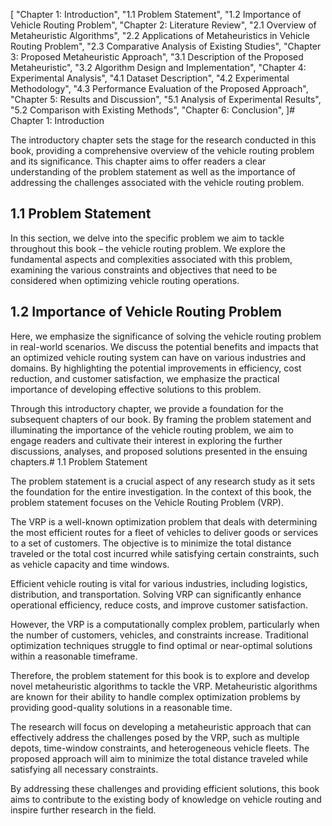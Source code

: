 [
  "Chapter 1: Introduction",
  "1.1 Problem Statement",
  "1.2 Importance of Vehicle Routing Problem",
  "Chapter 2: Literature Review",
  "2.1 Overview of Metaheuristic Algorithms",
  "2.2 Applications of Metaheuristics in Vehicle Routing Problem",
  "2.3 Comparative Analysis of Existing Studies",
  "Chapter 3: Proposed Metaheuristic Approach",
  "3.1 Description of the Proposed Metaheuristic",
  "3.2 Algorithm Design and Implementation",
  "Chapter 4: Experimental Analysis",
  "4.1 Dataset Description",
  "4.2 Experimental Methodology",
  "4.3 Performance Evaluation of the Proposed Approach",
  "Chapter 5: Results and Discussion",
  "5.1 Analysis of Experimental Results",
  "5.2 Comparison with Existing Methods",
  "Chapter 6: Conclusion",
]# Chapter 1: Introduction

The introductory chapter sets the stage for the research conducted in this book, providing a comprehensive overview of the vehicle routing problem and its significance. This chapter aims to offer readers a clear understanding of the problem statement as well as the importance of addressing the challenges associated with the vehicle routing problem.

## 1.1 Problem Statement

In this section, we delve into the specific problem we aim to tackle throughout this book – the vehicle routing problem. We explore the fundamental aspects and complexities associated with this problem, examining the various constraints and objectives that need to be considered when optimizing vehicle routing operations.

## 1.2 Importance of Vehicle Routing Problem

Here, we emphasize the significance of solving the vehicle routing problem in real-world scenarios. We discuss the potential benefits and impacts that an optimized vehicle routing system can have on various industries and domains. By highlighting the potential improvements in efficiency, cost reduction, and customer satisfaction, we emphasize the practical importance of developing effective solutions to this problem.

Through this introductory chapter, we provide a foundation for the subsequent chapters of our book. By framing the problem statement and illuminating the importance of the vehicle routing problem, we aim to engage readers and cultivate their interest in exploring the further discussions, analyses, and proposed solutions presented in the ensuing chapters.# 1.1 Problem Statement

The problem statement is a crucial aspect of any research study as it sets the foundation for the entire investigation. In the context of this book, the problem statement focuses on the Vehicle Routing Problem (VRP). 

The VRP is a well-known optimization problem that deals with determining the most efficient routes for a fleet of vehicles to deliver goods or services to a set of customers. The objective is to minimize the total distance traveled or the total cost incurred while satisfying certain constraints, such as vehicle capacity and time windows. 

Efficient vehicle routing is vital for various industries, including logistics, distribution, and transportation. Solving VRP can significantly enhance operational efficiency, reduce costs, and improve customer satisfaction. 

However, the VRP is a computationally complex problem, particularly when the number of customers, vehicles, and constraints increase. Traditional optimization techniques struggle to find optimal or near-optimal solutions within a reasonable timeframe. 

Therefore, the problem statement for this book is to explore and develop novel metaheuristic algorithms to tackle the VRP. Metaheuristic algorithms are known for their ability to handle complex optimization problems by providing good-quality solutions in a reasonable time. 

The research will focus on developing a metaheuristic approach that can effectively address the challenges posed by the VRP, such as multiple depots, time-window constraints, and heterogeneous vehicle fleets. The proposed approach will aim to minimize the total distance traveled while satisfying all necessary constraints. 

By addressing these challenges and providing efficient solutions, this book aims to contribute to the existing body of knowledge on vehicle routing and inspire further research in the field.